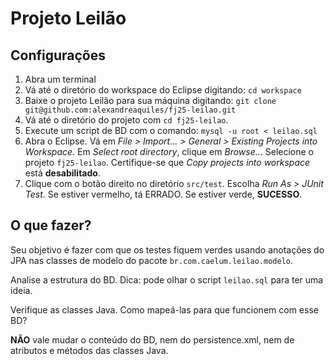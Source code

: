 # Projeto Leilão

## Configurações

1. Abra um terminal
2. Vá até o diretório do workspace do Eclipse digitando: `cd workspace`
3. Baixe o projeto Leilão para sua máquina digitando: `git clone git@github.com:alexandreaquiles/fj25-leilao.git`
4. Vá até o diretório do projeto com `cd fj25-leilao`.
5. Execute um script de BD com o comando: `mysql -u root < leilao.sql`
6. Abra o Eclipse. Vá em *File > Import... > General > Existing Projects into Workspace*. Em *Select root directory*, clique em *Browse..*. Selecione o projeto `fj25-leilao`. Certifique-se que *Copy projects into workspace* está **desabilitado**.
7. Clique com o botão direito no diretório `src/test`. Escolha *Run As > JUnit Test*. Se estiver vermelho, tá ERRADO. Se estiver verde, **SUCESSO**.

## O que fazer?

Seu objetivo é fazer com que os testes fiquem verdes usando anotações do JPA nas classes de modelo do pacote `br.com.caelum.leilao.modelo`. 

Analise a estrutura do BD. Dica: pode olhar o script `leilao.sql` para ter uma ideia.

Verifique as classes Java. Como mapeá-las para que funcionem com esse BD?

**NÃO** vale mudar o conteúdo do BD, nem do persistence.xml, nem de atributos e métodos das classes Java.



